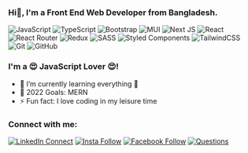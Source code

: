 ### Hi👋, I'm a Front End Web Developer from Bangladesh.

![JavaScript](https://img.shields.io/badge/javascript-%23323330.svg?logo=javascript&logoColor=%23F7DF1E&style=for-the-badge) ![TypeScript](https://img.shields.io/badge/typescript-%23007ACC.svg?logo=typescript&logoColor=white&style=for-the-badge) ![Bootstrap](https://img.shields.io/badge/bootstrap-%23563D7C.svg?logo=bootstrap&logoColor=white&style=for-the-badge) ![MUI ](https://img.shields.io/badge/MUI-%230081CB.svg?logo=material-ui&logoColor=white&style=for-the-badge) ![Next JS ](https://img.shields.io/badge/Next-black?logo=next.js&logoColor=white&style=for-the-badge) ![React](https://img.shields.io/badge/react-%2320232a.svg?logo=react&logoColor=%2361DAFB&style=for-the-badge) ![React Router](https://img.shields.io/badge/React_Router-CA4245?logo=react-router&logoColor=white&style=for-the-badge) ![Redux](https://img.shields.io/badge/redux-%23593d88.svg?logo=redux&logoColor=white&style=for-the-badge) ![SASS](https://img.shields.io/badge/SASS-hotpink.svg?logo=SASS&logoColor=white&style=for-the-badge) ![Styled Components](https://img.shields.io/badge/styled--components-DB7093?logo=styled-components&logoColor=white&style=for-the-badge) ![TailwindCSS](https://img.shields.io/badge/tailwindcss-%2338B2AC.svg?logo=tailwind-css&logoColor=white&style=for-the-badge) ![Git](https://img.shields.io/badge/git-%23F05033.svg?logo=git&logoColor=white&style=for-the-badge) ![GitHub](https://img.shields.io/badge/github-%23121011.svg?logo=github&logoColor=white&style=for-the-badge)

### I'm a 😍 JavaScript Lover 😍!

- 🚀 I’m currently learning everything 🤣
- 🥅 2022 Goals: MERN
- ⚡ Fun fact: I love coding in my leisure time

### Connect with me:

[![LinkedIn Connect](https://img.shields.io/badge/%20-Connect-black?color=14171A&labelColor=212121&logo=linkedin&logoColor=ffffff)](https://www.linkedin.com/in/apelmahmuddev/) [![Insta Follow](https://img.shields.io/badge/%20-Follow-black?color=14171A&labelColor=d81b60&logo=instagram&logoColor=ffffff)](https://www.instagram.com/apelmahmuddev/) [![Facebook Follow](https://img.shields.io/badge/%20-Follow-black?color=14171A&labelColor=1976d2&logo=facebook&logoColor=ffffff)](https://web.facebook.com/apelmahmudDev/) [![Questions](https://img.shields.io/badge/%20-Questions-black?color=14171A&labelColor=fff&logo=stackoverflow&logoColor=0c0d0e26)](https://stackoverflow.com/users/13022572/apelmahmuddev)
